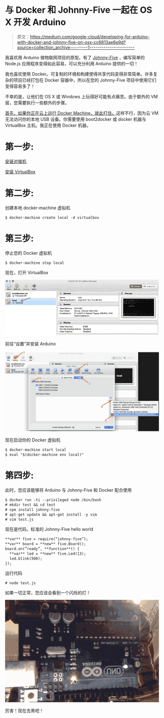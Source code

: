 # 与 Docker 和 Johnny-Five 一起在 OS X 开发 Arduino

> 原文：<https://medium.com/google-cloud/developing-for-arduino-with-docker-and-johnny-five-on-osx-cc6813ae6e9d?source=collection_archive---------1----------------------->

我喜欢用 Arduino 做物联网项目的原型。有了 [Johnny-Five](http://johnny-five.io/) ，编写简单的 Node.js 应用程序变得如此容易，可以充分利用 Arduino 提供的一切！

我也喜欢使用 Docker。可复制的环境和构建使得共享代码变得非常简单。许多复杂的项目已经打包在 Docker 容器中，所以在您的 Johnny-Five 项目中使用它们变得容易多了！

不幸的是，让他们在 OS X 或 Windows 上玩得好可能有点痛苦。由于额外的 VM 层，您需要执行一些额外的步骤。

[首先，如果你正在云上运行 Docker Machine，就此打住。](/google-cloud/my-slow-internet-vs-docker-7678ae1cae72#.qyycofcli)这样不行，因为云 VM 无法访问你的本地 USB 设备。你需要使用 boot2docker 或 docker 机器与 VirtualBox 主机。我正在使用 Docker 机器。

# 第一步:

[安装对接机](https://docs.docker.com/machine/install-machine/)

[安装 VirtualBox](https://www.virtualbox.org/wiki/Downloads)

# 第二步:

创建本地 docker-machine 虚拟机

```
$ docker-machine create local -d virtualbox
```

# 第三步:

停止您的 Docker 虚拟机

```
$ docker-machine stop local
```

现在，打开 VirtualBox

![](img/71fcfc670cd48e797ceee1262fef1660.png)

前往“设置”并安装 Arduino

![](img/18a58f80fd3ed5995bd492a12085e4bf.png)

现在启动你的 Docker 虚拟机

```
$ docker-machine start local
$ eval "$(docker-machine env local)"
```

# 第四步:

此时，您应该能够将 Arduino 与 Johnny-Five 和 Docker 配合使用

```
$ docker run -ti --privileged node /bin/bash
# mkdir test && cd test
# npm install johnny-five
# apt-get update && apt-get install -y vim
# vim test.js
```

现在是代码，标准的 Johnny-Five hello world

```
**var** five = require(“johnny-five”);
**var** board = **new** five.Board();
board.on(“ready”, **function**() { 
  **var** led = **new** five.Led(13); 
  led.blink(500); 
});
```

运行代码

```
# node test.js
```

如果一切正常，您应该会看到一个闪烁的灯！

![](img/cb197b2c32dff0296935d4168ad55c89.png)

厉害！现在去黑吧！